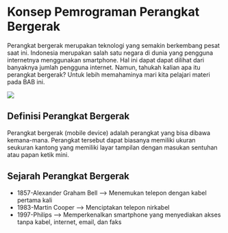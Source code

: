 # Konsep Pemrograman Perangkat Bergerak
Perangkat bergerak merupakan teknologi yang semakin berkembang pesat saat ini. Indonesia merupakan salah satu negara di dunia yang pengguna internetnya menggunakan smartphone. Hal ini dapat dapat dilihat dari banyaknya jumlah pengguna internet. Namun, tahukah kalian apa itu perangkat bergerak? Untuk lebih memahaminya mari kita pelajari materi pada BAB ini.

![](https://ardina22.github.io/e-module/assets/images/Test.jpeg)

## Definisi Perangkat Bergerak 
Perangkat bergerak (mobile device)  adalah perangkat yang bisa dibawa kemana-mana. Perangkat tersebut dapat biasanya memiliki ukuran seukuran kantong yang memiliki layar tampilan dengan masukan  sentuhan atau papan ketik mini.

## Sejarah Perangkat Bergerak 
* 1857-Alexander Graham Bell --> Menemukan telepon dengan kabel pertama kali
* 1983-Martin Cooper --> Menciptakan telepon nirkabel 
* 1997-Philips --> Memperkenalkan smartphone yang menyediakan akses tanpa kabel, internet, email, dan faks

